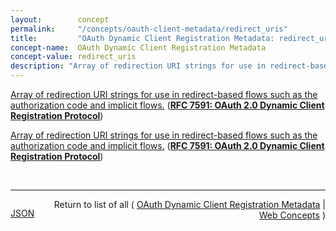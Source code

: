 ```yaml
---
layout:        concept
permalink:     "/concepts/oauth-client-metadata/redirect_uris"
title:         "OAuth Dynamic Client Registration Metadata: redirect_uris"
concept-name:  OAuth Dynamic Client Registration Metadata
concept-value: redirect_uris
description: "Array of redirection URI strings for use in redirect-based flows such as the authorization code and implicit flows."
---
```


[Array of redirection URI strings for use in redirect-based flows such as the authorization code and implicit flows.](https://datatracker.ietf.org/doc/html/rfc7591#section-2 "Read documentation for OAuth Dynamic Client Registration Metadata &#34;redirect_uris&#34;") (**[RFC 7591: OAuth 2.0 Dynamic Client Registration Protocol](/specs/IETF/RFC/7591 "This specification defines mechanisms for dynamically registering OAuth 2.0 clients with authorization servers. Registration requests send a set of desired client metadata values to the authorization server. The resulting registration responses return a client identifier to use at the authorization server and the client metadata values registered for the client. The client can then use this registration information to communicate with the authorization server using the OAuth 2.0 protocol. This specification also defines a set of common client metadata fields and values for clients to use during registration.")**)

[Array of redirection URI strings for use in redirect-based flows such as the authorization code and implicit flows.](https://datatracker.ietf.org/doc/html/rfc7591#section-2 "Read documentation for OAuth Dynamic Client Registration Metadata &#34;redirect_uris&#34;") (**[RFC 7591: OAuth 2.0 Dynamic Client Registration Protocol](/specs/IETF/RFC/7591 "This specification defines mechanisms for dynamically registering OAuth 2.0 clients with authorization servers. Registration requests send a set of desired client metadata values to the authorization server. The resulting registration responses return a client identifier to use at the authorization server and the client metadata values registered for the client. The client can then use this registration information to communicate with the authorization server using the OAuth 2.0 protocol. This specification also defines a set of common client metadata fields and values for clients to use during registration.")**)

<br/>
<hr/>

<p style="float : left"><a href="./redirect_uris.json" title="JSON representing this particular Web Concept value">JSON</a></p>
<p style="text-align: right">Return to list of all ( <a href="../oauth-client-metadata/">OAuth Dynamic Client Registration Metadata</a> | <a href="../">Web Concepts</a> )</p>
